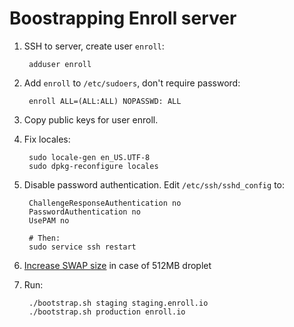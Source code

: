 # Boostrapping Enroll server

1. SSH to server, create user `enroll`:

        adduser enroll

2. Add `enroll` to `/etc/sudoers`, don't require password:

        enroll ALL=(ALL:ALL) NOPASSWD: ALL

3. Copy public keys for user enroll.

4. Fix locales:

        sudo locale-gen en_US.UTF-8
        sudo dpkg-reconfigure locales

5. Disable password authentication. Edit `/etc/ssh/sshd_config` to:

        ChallengeResponseAuthentication no
        PasswordAuthentication no
        UsePAM no

        # Then:
        sudo service ssh restart

6. [Increase SWAP size](https://www.digitalocean.com/community/articles/how-to-add-swap-on-ubuntu-12-04) in case of 512MB droplet

7. Run:

        ./bootstrap.sh staging staging.enroll.io
        ./bootstrap.sh production enroll.io
